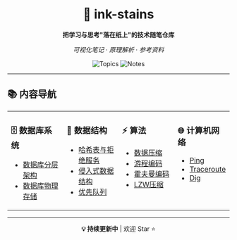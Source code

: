 ﻿<div align="center">

# 📝 ink-stains

**把学习与思考"落在纸上"的技术随笔仓库**

*可视化笔记 · 原理解析 · 参考资料*

![Topics](https://img.shields.io/badge/Topics-4-blue?style=flat-square)
![Notes](https://img.shields.io/badge/Notes-11-green?style=flat-square)

</div>

---

## 📚 内容导航

<table>
<tr>
<td width="25%" valign="top">

### 🗄️ 数据库系统
- [数据库分层架构](数据库系统/数据库分层架构.md)
- [数据库物理存储](数据库系统/数据库物理存储.md)

</td>
<td width="25%" valign="top">

### 🧩 数据结构
- [哈希表与拒绝服务](数据结构/哈希表与拒绝服务.md)
- [侵入式数据结构](数据结构/侵入式数据结构.md)
- [优先队列](数据结构/优先队列.md)

</td>
<td width="25%" valign="top">

### ⚡ 算法
- [数据压缩](算法/数据压缩.md)
- [游程编码](算法/游程编码.md)
- [霍夫曼编码](算法/霍夫曼编码.md)
- [LZW压缩](算法/LZW压缩.md)

</td>
<td width="25%" valign="top">

### 🌐 计算机网络
- [Ping](计算机网络/Ping.md)
- [Traceroute](计算机网络/Traceroute.md)
- [Dig](计算机网络/Dig.md)

</td>
</tr>
</table>

---

<div align="center">

**💡 持续更新中** | 欢迎 Star ⭐

</div>
